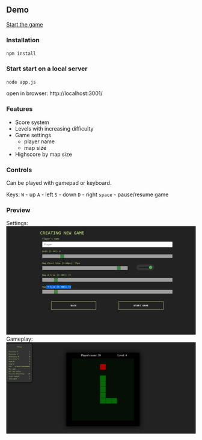 ## Demo

[Start the game](https://bartag512.github.io/snake-game/client/)

### Installation

`npm install`


### Start start on a local server

`node app.js`

open in browser: http://localhost:3001/

### Features
- Score system
- Levels with increasing difficulty
- Game settings
  - player name
  - map size
- Highscore by map size


### Controls
Can be played with gamepad or keyboard.

Keys:
	`W` - up
	`A` - left
	`S` - down
	`D` - right
	`space` - pause/resume game
	
	
### Preview

Settings: ![Settings](./docs/settings.png)
Gameplay: ![Gameplay](./docs/screen-shot.png)

